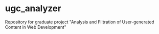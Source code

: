 # ugc_analyzer
Repository for graduate project "Analysis and Filtration of User-generated Content in Web Development"
